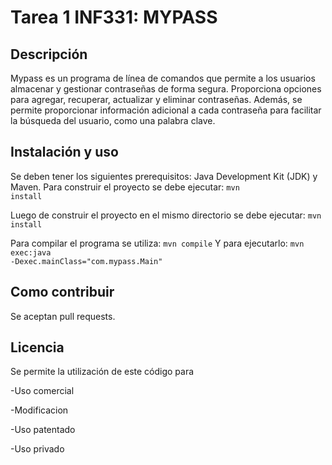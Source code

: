 # Tarea 1 INF331: MYPASS

## Descripción

Mypass es un programa de línea de comandos que permite a los usuarios almacenar y gestionar contraseñas de forma segura. 
Proporciona opciones para agregar, recuperar, actualizar y eliminar contraseñas. 
Además, se permite proporcionar información adicional a cada contraseña para facilitar la búsqueda del usuario, como una palabra clave. 

## Instalación y uso

Se deben tener los siguientes prerequisitos: Java Development Kit (JDK) y Maven. Para construir el proyecto se debe ejecutar: <code>mvn install</code>

Luego de  construir el proyecto en el mismo directorio se debe ejecutar:
<code>mvn install</code>

Para compilar el programa se utiliza: <code>mvn compile</code>
Y para ejecutarlo: <code>mvn exec:java -Dexec.mainClass="com.mypass.Main"</code>

## Como contribuir

Se aceptan pull requests.

## Licencia

Se permite la utilización de este código para

-Uso comercial

-Modificacion

-Uso patentado

-Uso privado
